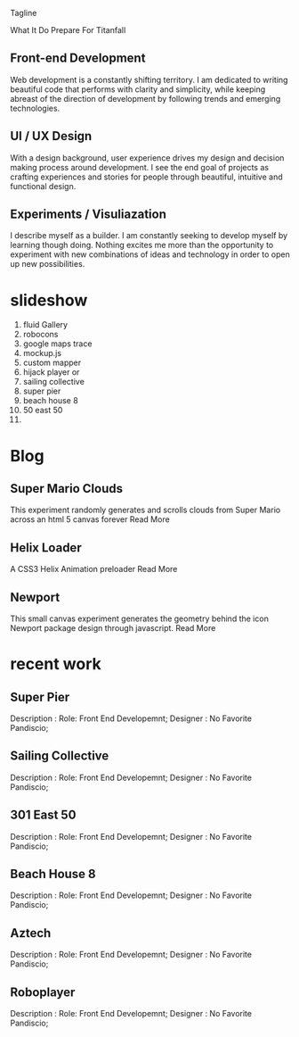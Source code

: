 Tagline

What It Do
Prepare For Titanfall

Front-end Development
----------------------------
Web development is a constantly shifting territory. I am dedicated to writing beautiful code that performs with clarity and simplicity, while keeping abreast of the direction of development by following trends and emerging technologies.

UI / UX Design
----------------------------
With a design background, user experience drives my design and decision making process around development. I see the end goal of projects as crafting experiences and stories for people through beautiful, intuitive and functional design.

Experiments /  Visuliazation
----------------------------
I describe myself as a builder. I am constantly seeking to develop myself by learning though doing. Nothing excites me more than the opportunity to experiment with new combinations of ideas and technology in order to open up new possibilities.


slideshow
=====================

1. fluid Gallery
2. robocons
3. google maps trace
4. mockup.js
5.  custom mapper
6. hijack player
or
1. sailing collective
2. super pier
3. beach house 8
4. 50 east 50
5.


Blog
=====================

Super Mario Clouds
----------------------------
This experiment randomly generates and scrolls clouds from Super Mario across an html 5 canvas forever
Read More

Helix Loader
----------------------------
A CSS3 Helix Animation preloader
Read More

Newport
----------------------------
This small canvas experiment generates the geometry behind the icon Newport package design through javascript.
Read More


recent work
============================

Super Pier
----------------------------
Description :
Role: Front End Developemnt;
Designer : No Favorite Pandiscio;


Sailing Collective
----------------------------
Description :
Role: Front End Developemnt;
Designer : No Favorite Pandiscio;


301 East 50
----------------------------
Description :
Role: Front End Developemnt;
Designer : No Favorite Pandiscio;


Beach House 8
----------------------------
Description :
Role: Front End Developemnt;
Designer : No Favorite Pandiscio;


Aztech
----------------------------
Description :
Role: Front End Developemnt;
Designer : No Favorite Pandiscio;


Roboplayer
----------------------------
Description :
Role: Front End Developemnt;
Designer : No Favorite Pandiscio;



